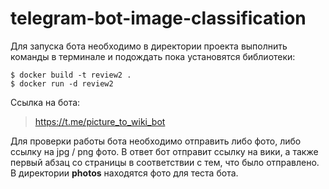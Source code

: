 # telegram-bot-image-classification

Для запуска бота необходимо в директории проекта выполнить команды в терминале и подождать пока установятся библиотеки:
```
$ docker build -t review2 .  
$ docker run -d review2
```

Ссылка на бота:
> https://t.me/picture_to_wiki_bot

Для проверки работы бота необходимо отправить либо фото, либо ссылку на jpg / png фото. В ответ бот отправит ссылку на вики, а также первый абзац со страницы в соответствии с тем, что было отправлено.
В директории **photos** находятся фото для теста бота.